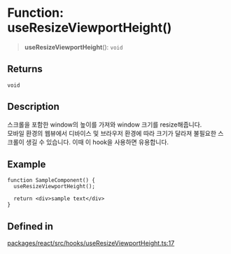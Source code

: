 # Function: useResizeViewportHeight()

> **useResizeViewportHeight**(): `void`

## Returns

`void`

## Description

스크롤을 포함한 window의 높이를 가져와 window 크기를 resize해줍니다. <br />
모바일 환경의 웹뷰에서 디바이스 및 브라우저 환경에 따라 크기가 달라져 불필요한 스크롤이 생길 수 있습니다. 이때 이 hook을 사용하면 유용합니다.

## Example

```tsx
function SampleComponent() {
  useResizeViewportHeight();

  return <div>sample text</div>
}

```

## Defined in

[packages/react/src/hooks/useResizeViewportHeight.ts:17](https://github.com/mbti-nf-team/frontend-libraries/blob/808e2257613043e0b3668dbe433b6914a17272db/packages/react/src/hooks/useResizeViewportHeight.ts#L17)
